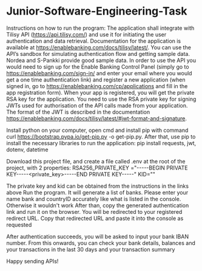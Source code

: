 # Junior-Software-Engineering-Task
Instructions on how to run the program:
The application shall integrate with Tilisy API (https://api.tilisy.com/) and use it for initiating the user
authentication and data retrieval. Documentation for the application is available at
https://enablebanking.com/docs/tilisy/latest/. You can use the API’s sandbox for simulating
authentication flow and getting sample data. Nordea and S-Pankki provide good sample data.
In order to use the API you would need to sign up for the Enable Banking Control Panel (simply go
to https://enablebanking.com/sign-in/ and enter your email where you would get a one time
authentication link) and register a new application (when signed in, go to
https://enablebanking.com/cp/applications and fill in the app registration form). When your app is
registered, you will get the private RSA key for the application. You need to use the RSA private
key for signing JWTs used for authorisation of the API calls made from your application. The format
of the JWT is described in the documentation
https://enablebanking.com/docs/tilisy/latest/#jwt-format-and-signature.

Install python on your computer, open cmd and install pip with command
curl https://bootstrap.pypa.io/get-pip.py -o get-pip.py.
After that, use pip to install the necessary libraries to run the application:
pip install requests, jwt, dotenv, datetime

Download this project file, and create a file called .env at the root of the project, with 2 properties:
RSA256_PRIVATE_KEY ="-----BEGIN PRIVATE KEY-----<private_key>-----END PRIVATE KEY-----"
KID="<application-id>"

The private key and kid can be obtained from the instructions in the links above
Run the program. It will generate a list of banks. 
Please enter your name bank and countryID accurately like what is listed in the console. Otherwise it wouldn't work
After than, copy the generated authentication link and run it on the browser. You will be redirected to your registered redirect URL.
Copy that redirected URL and paste it into the console as requested

After authentication succeeds, you will be asked to input your bank IBAN number. 
From this onwards, you can check your bank details, balances and your transactions in the last 30 days and your transaction summary

Happy sending APIs! 


 
